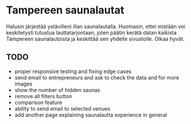 # Tampereen saunalautat
Halusin järjestää ystävilleni illan saunalautalla. Huomasin, ettei mistään voi keskitetysti tutustua lauttatarjontaan, joten päätin kerätä datan kaikista Tampereen saunalautoista ja keskittää sen yhdelle sivustolle. Olkaa hyvät.

## TODO
- proper responsive testing and fixing edge cases
- send email to entrepreneurs and ask to check the data and for more images
- show the number of hidden saunas
- remove all filters button
- comparison feature
- ability to send email to selected venues
- add another page explaining saunalautta experience in general